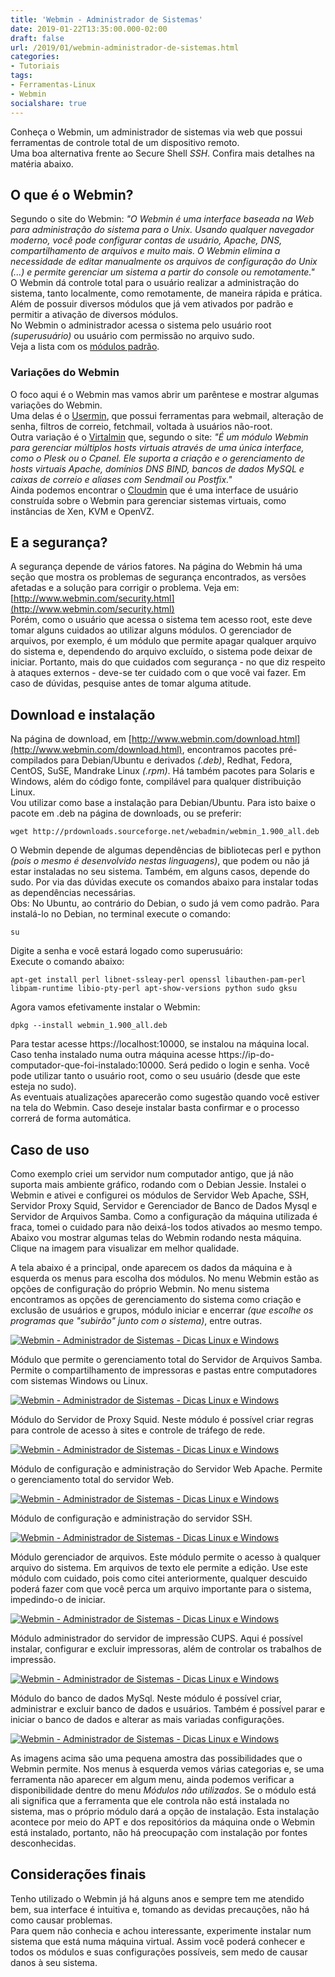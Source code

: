 ```yaml
---
title: 'Webmin - Administrador de Sistemas'
date: 2019-01-22T13:35:00.000-02:00
draft: false
url: /2019/01/webmin-administrador-de-sistemas.html
categories:
- Tutoriais
tags: 
- Ferramentas-Linux
- Webmin
socialshare: true
---
```


Conheça o Webmin, um administrador de sistemas via web que possui ferramentas de controle total de um dispositivo remoto.  
Uma boa alternativa frente ao Secure Shell _SSH_. Confira mais detalhes na matéria abaixo.

<!--more--> 

## O que é o Webmin?

Segundo o site do Webmin: _"O Webmin é uma interface baseada na Web para administração do sistema para o Unix. Usando qualquer navegador moderno, você pode configurar contas de usuário, Apache, DNS, compartilhamento de arquivos e muito mais. O Webmin elimina a necessidade de editar manualmente os arquivos de configuração do Unix (...) e permite gerenciar um sistema a partir do console ou remotamente."_  
O Webmin dá controle total para o usuário realizar a administração do sistema, tanto localmente, como remotamente, de maneira rápida e prática. Além de possuir diversos módulos que já vem ativados por padrão e permitir a ativação de diversos módulos.  
No Webmin o administrador acessa o sistema pelo usuário root _(superusuário)_ ou usuário com permissão no arquivo sudo.  
Veja a lista com os [módulos padrão](http://www.webmin.com/standard.html).  
  
### Variações do Webmin

O foco aqui é o Webmin mas vamos abrir um parêntese e mostrar algumas variações do Webmin.  
Uma delas é o [Usermin](http://www.webmin.com/usermin.html), que possui ferramentas para webmail, alteração de senha, filtros de correio, fetchmail, voltada à usuários não-root.  
Outra variação é o [Virtalmin](http://www.webmin.com/virtualmin.html) que, segundo o site: _"É um módulo Webmin para gerenciar múltiplos hosts virtuais através de uma única interface, como o Plesk ou o Cpanel. Ele suporta a criação e o gerenciamento de hosts virtuais Apache, domínios DNS BIND, bancos de dados MySQL e caixas de correio e aliases com Sendmail ou Postfix."_  
Ainda podemos encontrar o [Cloudmin](http://www.webmin.com/cloudmin.html) que é uma interface de usuário construída sobre o Webmin para gerenciar sistemas virtuais, como instâncias de Xen, KVM e OpenVZ.  
  
## E a segurança?

  
A segurança depende de vários fatores. Na página do Webmin há uma seção que mostra os problemas de segurança encontrados, as versões afetadas e a solução para corrigir o problema. Veja em: [http://www.webmin.com/security.html](http://www.webmin.com/security.html)  
Porém, como o usuário que acessa o sistema tem acesso root, este deve tomar alguns cuidados ao utilizar alguns módulos. O gerenciador de arquivos, por exemplo, é um módulo que permite apagar qualquer arquivo do sistema e, dependendo do arquivo excluído, o sistema pode deixar de iniciar. Portanto, mais do que cuidados com segurança - no que diz respeito à ataques externos - deve-se ter cuidado com o que você vai fazer. Em caso de dúvidas, pesquise antes de tomar alguma atitude.  

## Download e instalação
  
Na página de download, em [http://www.webmin.com/download.html](http://www.webmin.com/download.html), encontramos pacotes pré-compilados para Debian/Ubuntu e derivados _(.deb)_, Redhat, Fedora, CentOS, SuSE, Mandrake Linux _(.rpm)_. Há também pacotes para Solaris e Windows, além do código fonte, compilável para qualquer distribuição Linux.  
Vou utilizar como base a instalação para Debian/Ubuntu. Para isto baixe o pacote em .deb na página de downloads, ou se preferir:  
  

`wget http://prdownloads.sourceforge.net/webadmin/webmin_1.900_all.deb`

  
O Webmin depende de algumas dependências de bibliotecas perl e python _(pois o mesmo é desenvolvido nestas linguagens)_, que podem ou não já estar instaladas no seu sistema. Também, em alguns casos, depende do sudo. Por via das dúvidas execute os comandos abaixo para instalar todas as dependências necessárias.  
Obs: No Ubuntu, ao contrário do Debian, o sudo já vem como padrão. Para instalá-lo no Debian, no terminal execute o comando:  
  
`su`

Digite a senha e você estará logado como superusuário:  
Execute o comando abaixo:  
  
`apt-get install perl libnet-ssleay-perl openssl libauthen-pam-perl libpam-runtime libio-pty-perl apt-show-versions python sudo gksu`

Agora vamos efetivamente instalar o Webmin:  
  
`dpkg --install webmin_1.900_all.deb`

  
Para testar acesse https://localhost:10000, se instalou na máquina local. Caso tenha instalado numa outra máquina acesse https://ip-do-computador-que-foi-instalado:10000. Será pedido o login e senha. Você pode utilizar tanto o usuário root, como o seu usuário (desde que este esteja no sudo).  
As eventuais atualizações aparecerão como sugestão quando você estiver na tela do Webmin. Caso deseje instalar basta confirmar e o processo correrá de forma automática.  
  

## Caso de uso

  
Como exemplo criei um servidor num computador antigo, que já não suporta mais ambiente gráfico, rodando com o Debian Jessie. Instalei o Webmin e ativei e configurei os módulos de Servidor Web Apache, SSH, Servidor Proxy Squid, Servidor e Gerenciador de Banco de Dados Mysql e Servidor de Arquivos Samba. Como a configuração da máquina utilizada é fraca, tomei o cuidado para não deixá-los todos ativados ao mesmo tempo. Abaixo vou mostrar algumas telas do Webmin rodando nesta máquina. Clique na imagem para visualizar em melhor qualidade.

A tela abaixo é a principal, onde aparecem os dados da máquina e à esquerda os menus para escolha dos módulos. No menu Webmin estão as opções de configuração do próprio Webmin. No menu sistema encontramos as opções de gerenciamento do sistema como criação e exclusão de usuários e grupos, módulo iniciar e encerrar _(que escolhe os programas que "subirão" junto com o sistema)_, entre outras.  
  
[![Webmin - Administrador de Sistemas - Dicas Linux e Windows](https://1.bp.blogspot.com/-2NsxQoZx648/XEZ8HuqdD1I/AAAAAAAAKLk/v292yJJX23Mqg6dIhB4rOxbDdk71nnVegCPcBGAYYCw/s640/Captura%2Bde%2Btela%2Bde%2B2019-01-09%2B23-52-06.png "Webmin - Administrador de Sistemas - Dicas Linux e Windows")](https://1.bp.blogspot.com/-2NsxQoZx648/XEZ8HuqdD1I/AAAAAAAAKLk/v292yJJX23Mqg6dIhB4rOxbDdk71nnVegCPcBGAYYCw/s1600/Captura%2Bde%2Btela%2Bde%2B2019-01-09%2B23-52-06.png)

  
Módulo que permite o gerenciamento total do Servidor de Arquivos Samba. Permite o compartilhamento de impressoras e pastas entre computadores com sistemas Windows ou Linux.  
  

[![Webmin - Administrador de Sistemas - Dicas Linux e Windows](https://3.bp.blogspot.com/-fiI4J-VslWw/XEZ8IKrzMxI/AAAAAAAAKLc/qWbZ4nnECi0LWSK0Ju4CT886phPrSn_AgCPcBGAYYCw/s640/Captura%2Bde%2Btela%2Bde%2B2019-01-09%2B23-55-58.png "Webmin - Administrador de Sistemas - Dicas Linux e Windows")](https://3.bp.blogspot.com/-fiI4J-VslWw/XEZ8IKrzMxI/AAAAAAAAKLc/qWbZ4nnECi0LWSK0Ju4CT886phPrSn_AgCPcBGAYYCw/s1600/Captura%2Bde%2Btela%2Bde%2B2019-01-09%2B23-55-58.png)

  
Módulo do Servidor de Proxy Squid. Neste módulo é possível criar regras para controle de acesso à sites e controle de tráfego de rede.  

[![Webmin - Administrador de Sistemas - Dicas Linux e Windows](https://2.bp.blogspot.com/-Og1qyH4d5Mc/XEZ8IkGfJZI/AAAAAAAAKLM/1NHzdaLyrLkNgUp0Bqym3kP_-M4tleK9QCPcBGAYYCw/s640/Captura%2Bde%2Btela%2Bde%2B2019-01-09%2B23-57-06.png "Webmin - Administrador de Sistemas - Dicas Linux e Windows")](https://2.bp.blogspot.com/-Og1qyH4d5Mc/XEZ8IkGfJZI/AAAAAAAAKLM/1NHzdaLyrLkNgUp0Bqym3kP_-M4tleK9QCPcBGAYYCw/s1600/Captura%2Bde%2Btela%2Bde%2B2019-01-09%2B23-57-06.png)

  
Módulo de configuração e administração do Servidor Web Apache. Permite o gerenciamento total do servidor Web.  

[![Webmin - Administrador de Sistemas - Dicas Linux e Windows](https://4.bp.blogspot.com/-thqqxk7DA1Q/XEZ8IvNHYSI/AAAAAAAAKLQ/1Na6E9DPwSo9jmXtdAwGJOsbhLfVwCWYwCPcBGAYYCw/s640/Captura%2Bde%2Btela%2Bde%2B2019-01-09%2B23-57-31.png "Webmin - Administrador de Sistemas - Dicas Linux e Windows")](https://4.bp.blogspot.com/-thqqxk7DA1Q/XEZ8IvNHYSI/AAAAAAAAKLQ/1Na6E9DPwSo9jmXtdAwGJOsbhLfVwCWYwCPcBGAYYCw/s1600/Captura%2Bde%2Btela%2Bde%2B2019-01-09%2B23-57-31.png)

  
Módulo de configuração e administração do servidor SSH.  

[![Webmin - Administrador de Sistemas - Dicas Linux e Windows](https://4.bp.blogspot.com/-H1weQr_ON5o/XEZ8I6p6SGI/AAAAAAAAKLU/DVg391HEW88x7169IPWEQNTUzSsnKeE0QCPcBGAYYCw/s640/Captura%2Bde%2Btela%2Bde%2B2019-01-09%2B23-57-46.png "Webmin - Administrador de Sistemas - Dicas Linux e Windows")](https://4.bp.blogspot.com/-H1weQr_ON5o/XEZ8I6p6SGI/AAAAAAAAKLU/DVg391HEW88x7169IPWEQNTUzSsnKeE0QCPcBGAYYCw/s1600/Captura%2Bde%2Btela%2Bde%2B2019-01-09%2B23-57-46.png)

  
Módulo gerenciador de arquivos. Este módulo permite o acesso à qualquer arquivo do sistema. Em arquivos de texto ele permite a edição. Use este módulo com cuidado, pois como citei anteriormente, qualquer descuido poderá fazer com que você perca um arquivo importante para o sistema, impedindo-o de iniciar.  

[![Webmin - Administrador de Sistemas - Dicas Linux e Windows](https://2.bp.blogspot.com/-UI4y--bG7sU/XEZ8KZgSD5I/AAAAAAAAKLg/2-SMiAITEIgdjQONaLX3IQHtc23SXW8zwCPcBGAYYCw/s640/Captura%2Bde%2Btela%2Bde%2B2019-01-09%2B23-58-58.png "Webmin - Administrador de Sistemas - Dicas Linux e Windows")](https://2.bp.blogspot.com/-UI4y--bG7sU/XEZ8KZgSD5I/AAAAAAAAKLg/2-SMiAITEIgdjQONaLX3IQHtc23SXW8zwCPcBGAYYCw/s1600/Captura%2Bde%2Btela%2Bde%2B2019-01-09%2B23-58-58.png)

  
Módulo administrador do servidor de impressão CUPS. Aqui é possível instalar, configurar e excluir impressoras, além de controlar os trabalhos de impressão.  

[![Webmin - Administrador de Sistemas - Dicas Linux e Windows](https://3.bp.blogspot.com/-q8FdQnHrU6Y/XEZ8MfUVy0I/AAAAAAAAKLY/wupgSNXUk3IwfvzZct2Bj96ijOT2CGHOwCPcBGAYYCw/s640/Captura%2Bde%2Btela%2Bde%2B2019-01-10%2B00-02-01.png "Webmin - Administrador de Sistemas - Dicas Linux e Windows")](https://3.bp.blogspot.com/-q8FdQnHrU6Y/XEZ8MfUVy0I/AAAAAAAAKLY/wupgSNXUk3IwfvzZct2Bj96ijOT2CGHOwCPcBGAYYCw/s1600/Captura%2Bde%2Btela%2Bde%2B2019-01-10%2B00-02-01.png)

  
Módulo do banco de dados MySql. Neste módulo é possível criar, administrar e excluir banco de dados e usuários. Também é possível parar e iniciar o banco de dados e alterar as mais variadas configurações.  

[![Webmin - Administrador de Sistemas - Dicas Linux e Windows](https://2.bp.blogspot.com/-diXgK3B8JXc/XEZ8IZdr5TI/AAAAAAAAKLk/EJh68SZ4TGU4ND_nPdV3r8PczuXkoZ82wCPcBGAYYCw/s640/Captura%2Bde%2Btela%2Bde%2B2019-01-09%2B23-56-37.png "Webmin - Administrador de Sistemas - Dicas Linux e Windows")](https://2.bp.blogspot.com/-diXgK3B8JXc/XEZ8IZdr5TI/AAAAAAAAKLk/EJh68SZ4TGU4ND_nPdV3r8PczuXkoZ82wCPcBGAYYCw/s1600/Captura%2Bde%2Btela%2Bde%2B2019-01-09%2B23-56-37.png)


As imagens acima são uma pequena amostra das possibilidades que o Webmin permite. Nos menus à esquerda vemos várias categorias e, se uma ferramenta não aparecer em algum menu, ainda podemos verificar a disponibilidade dentre do menu _Módulos não utilizados_. Se o módulo está ali significa que a ferramenta que ele controla não está instalada no sistema, mas o próprio módulo dará a opção de instalação. Esta instalação acontece por meio do APT e dos repositórios da máquina onde o Webmin está instalado, portanto, não há preocupação com instalação por fontes desconhecidas.  
  
## Considerações finais

Tenho utilizado o Webmin já há alguns anos e sempre tem me atendido bem, sua interface é intuitiva e, tomando as devidas precauções, não há como causar problemas.  
Para quem não conhecia e achou interessante, experimente instalar num sistema que está numa máquina virtual. Assim você poderá conhecer e todos os módulos e suas configurações possíveis, sem medo de causar danos à seu sistema.
